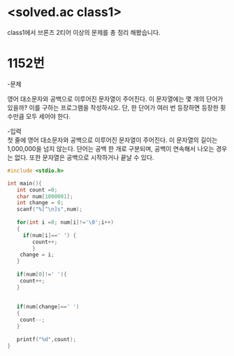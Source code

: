 <solved.ac class1>
===
class1에서 브론즈 2티어 이상의 문제를 총 정리 해봤습니다.



# 1152번

<aside>
-문제<br>
  
영어 대소문자와 공백으로 이루어진 문자열이 주어진다. 이 문자열에는 몇 개의 단어가 있을까? 이를 구하는 프로그램을 작성하시오. 단, 한 단어가 여러 번 등장하면 등장한 횟수만큼 모두 세어야 한다.

-입력<br>
첫 줄에 영어 대소문자와 공백으로 이루어진 문자열이 주어진다. 이 문자열의 길이는 1,000,000을 넘지 않는다. 단어는 공백 한 개로 구분되며, 공백이 연속해서 나오는 경우는 없다. 또한 문자열은 공백으로 시작하거나 끝날 수 있다.

</aside>


```C
#include <stdio.h>

int main(){
   int count =0;
   char num[1000001];
   int change = 0;
   scanf("%[^\n]s",num);
   
   for(int i =0; num[i]!='\0';i++)
   {
   	 if(num[i]==' ') {
   	 	count++;
		}
	change = i;
   }
   
   if(num[0]!=' '){
   	count++;
   }
   
   
   if(num[change]==' ')
   {
   	count--;
   }
   
   printf("%d",count);
}

    
```


